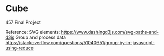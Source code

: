 # Cube
457 Final Project

Reference:
SVG elements:
https://www.dashingd3js.com/svg-paths-and-d3js
Group and process data
https://stackoverflow.com/questions/51040651/group-by-in-javascript-using-reduce
